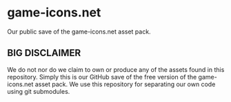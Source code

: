 # game-icons.net

Our public save of the game-icons.net asset pack.

## BIG DISCLAIMER

We do not nor do we claim to own or produce any of the assets found in this repository. Simply this is our GitHub save of the free version of the game-icons.net asset pack. We use this repository for separating our own code using git submodules.
